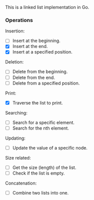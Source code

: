 This is a linked list implementation in Go.

### Operations
Insertion:
- [ ] Insert at the beginning.
- [x] Insert at the end.
- [x] Insert at a specified position.
      
Deletion:
- [ ] Delete from the beginning.
- [ ] Delete from the end.
- [ ] Delete from a specified position.
      
Print:
- [x] Traverse the list to print.
      
Searching:
- [ ] Search for a specific element.
- [ ] Search for the nth element.
      
Updating:
- [ ] Update the value of a specific node.
      
Size related:
- [ ] Get the size (length) of the list.
- [ ] Check if the list is empty.
      
Concatenation:
- [ ] Combine two lists into one.
